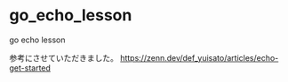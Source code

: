 # go_echo_lesson
go echo lesson

参考にさせていただきました。
https://zenn.dev/def_yuisato/articles/echo-get-started
